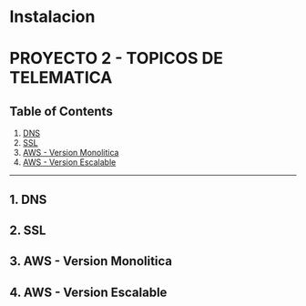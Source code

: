 # Instalacion

# PROYECTO 2 - TOPICOS DE TELEMATICA

## Table of Contents

1. [DNS](#1-dns)
2. [SSL](#2-ssl)
3. [AWS - Version Monolitica](#3-aws---version-monolitica)
4. [AWS - Version Escalable](#4-aws---version-escalable)

---

## 1. DNS

## 2. SSL

## 3. AWS - Version Monolitica

## 4. AWS - Version Escalable
